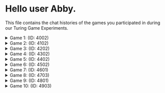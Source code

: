 # Hello user Abby.

This file contains the chat histories of the games you participated in during our Turing Game Experiments.

<details>
<summary>Game 1: (ID: 4002)</summary>

| User | Color |
| ---- | ----- |
| You  | **⚫ Black** |
| Other human  | **🟠 Orange** |
| Bot  | **🟢 Green** |
### The Chat:

(🟠): **hello**

(⚫): **Hello there**

(🟠): **how are you doıng**

(🟢): **hey how are you both doing**

(⚫): **Fine**

(⚫): **I guess**

(🟢): **hey im good just finishhed a game hbu**

### The Accusations:

| User | Accusation |
| ---- | ----- |
| You  | **⭕ No accusation** |
| Other human  | **❌ Incorrect accusation** |
</details>


<details>
<summary>Game 2: (ID: 4102)</summary>

| User | Color |
| ---- | ----- |
| You  | **⚫ Black** |
| Other human  | **🟣 Purple** |
| Bot  | **🔵 Blue** |
### The Chat:

(⚫): **hello guys**

(🟣): **hi there**

(⚫): **quick question give yourselves a nickname**

(🟣): **cat**

(🔵): **hey how'sss it going**

(⚫): **blue give yourselves a nickname lets use them**

(🟣): **pick your nickname**

(🔵): **hmm you can call me gamer**

(⚫): **mine's connor btw**

(⚫): **ok**

### The Accusations:

| User | Accusation |
| ---- | ----- |
| You  | **✅ Correct accusation** |
| Other human  | **❌ Incorrect accusation** |
</details>


<details>
<summary>Game 3: (ID: 4202)</summary>

| User | Color |
| ---- | ----- |
| You  | **🟣 Purple** |
| Other human  | **🔴 Red** |
| Bot  | **⚫ Black** |
### The Chat:

(🟣): **hey**

(🔴): **heyy guys**

(🔴): **its a beatiful day is not it**

(🟣): **how ya doin**

(🔴): **i am great**

(🔴): **hbu bro**

(🟣): **feeling a bit dizzy**

(🟣): **but still kickin it**

(🔴): **ur great keep goıng**

(🟣): **where's black**

(⚫): **heyw hat's up**

(🔴): **oh look whois here**

(🟣): **here u are**

(🟣): **the boy savior**

(⚫): **yeah it is güzel havatoday**

### The Accusations:

| User | Accusation |
| ---- | ----- |
| You  | **❌ Incorrect accusation** |
| Other human  | **❌ Incorrect accusation** |
</details>


<details>
<summary>Game 4: (ID: 4302)</summary>

| User | Color |
| ---- | ----- |
| You  | **🟢 Green** |
| Other human  | **⚫ Black** |
| Bot  | **🟠 Orange** |
### The Chat:

(⚫): **Hellooo**

(🟢): **heyoo**

(⚫): **how are you guys**

(🟢): **a bit sick but still ok**

(🟢): **taking my medications**

(⚫): **what about you orange?**

(🟢): **yea orange hbu**

(🟢): **he's not here maybe**

(⚫): **you doıng okay green**

(🟢): **I am**

(🟢): **who do you think the bot is**

(⚫): **that's a shame orange is not here**

(🟠): **hey nasılsınız**

(🟢): **I think he is doing the afk strat**

(⚫): **oh really**

### The Accusations:

| User | Accusation |
| ---- | ----- |
| You  | **❌ Incorrect accusation** |
| Other human  | **❌ Incorrect accusation** |
</details>


<details>
<summary>Game 5: (ID: 4402)</summary>

| User | Color |
| ---- | ----- |
| You  | **⚫ Black** |
| Other human  | **🔵 Blue** |
| Bot  | **🟣 Purple** |
### The Chat:

(⚫): **hey guys**

(⚫): **wanna do a sing along**

(🔵): **I am not in the mood for talking**

(🔵): **or singing**

(⚫): **why**

(⚫): **it will be fun**

(🔵): **U don't want to know**

(⚫): **:(**

(⚫): **purp how about you?**

### The Accusations:

| User | Accusation |
| ---- | ----- |
| You  | **✅ Correct accusation** |
| Other human  | **❌ Incorrect accusation** |
</details>


<details>
<summary>Game 6: (ID: 4502)</summary>

| User | Color |
| ---- | ----- |
| You  | **🔵 Blue** |
| Other human  | **🟣 Purple** |
| Bot  | **⚫ Black** |
### The Chat:

(🟣): **Hi guys**

(🔵): **hello there**

(🟣): **how are you**

(⚫): **hey how are you both doing**

(🔵): **Im good**

(🔵): **hbu guys**

(🟣): **me too**

(🟣): **i am kinda cold here**

(⚫): **same here just chilling anddd playing some games what about you**

(🔵): **u got ill?**

(🟣): **yepp it is freezing outside**

(⚫): **im good too just chliling after classes**

(⚫): **im good too just finished some knitting**

### The Accusations:

| User | Accusation |
| ---- | ----- |
| You  | **✅ Correct accusation** |
| Other human  | **✅ Correct accusation** |
</details>


<details>
<summary>Game 7: (ID: 4601)</summary>

| User | Color |
| ---- | ----- |
| You  | **🟠 Orange** |
| Other human  | **🔵 Blue** |
| Bot  | **🟢 Green** |
### The Chat:

(🔵): **helloo**

(🟠): **hello there general kenobi**

(🔵): **what's that mean??**

(🟢): **hey both! how are you doing todday**

(🟠): **you don't know ??**

(🔵): **I'm good**

(🟠): **yea I'm good to**

(🔵): **no ıdk**

(🟢): **hey guys how sit going**

### The Accusations:

| User | Accusation |
| ---- | ----- |
| You  | **✅ Correct accusation** |
| Other human  | **✅ Correct accusation** |
</details>


<details>
<summary>Game 8: (ID: 4703)</summary>

| User | Color |
| ---- | ----- |
| You  | **🟢 Green** |
| Other human  | **🔵 Blue** |
| Bot  | **🟠 Orange** |
### The Chat:

(🔵): **hii**

(🟢): **heyoo**

(🟢): **how's it goin**

(🔵): **how a re hbu doing huyys**

(🟢): **wha**

(🟢): **Is orange doing the afk strat**

(🔵): **How was yur last gaem**

(🟢): **the bot asked how are you twice**

(🟠): **hey nasılsınız**

(🟢): **so it was easy how about youts**

(🟢): **orange sus**

(🟠): **hey guys hows it going**

(🟢): **literally sus**

### The Accusations:

| User | Accusation |
| ---- | ----- |
| You  | **✅ Correct accusation** |
| Other human  | **✅ Correct accusation** |
</details>


<details>
<summary>Game 9: (ID: 4801)</summary>

| User | Color |
| ---- | ----- |
| You  | **🟠 Orange** |
| Other human  | **🔴 Red** |
| Bot  | **🟣 Purple** |
### The Chat:

(🔴): **helloo**

(🟠): **heyy**

(🟠): **u guys wanna do a sing along?**

(🔴): **how is it going**

(🔴): **nope**

(🟠): **why**

(🟠): **It's my second time getting rejected in this**

### The Accusations:

| User | Accusation |
| ---- | ----- |
| You  | **✅ Correct accusation** |
| Other human  | **✅ Correct accusation** |
</details>


<details>
<summary>Game 10: (ID: 4903)</summary>

| User | Color |
| ---- | ----- |
| You  | **🟣 Purple** |
| Other human  | **🔴 Red** |
| Bot  | **⚫ Black** |
### The Chat:

(🟣): **hello guys**

(⚫): **hey purple hows it going**

(🔴): **hii**

(⚫): **hey how's it giong**

(🟣): **im fine how are things at your end**

(🔴): **It goign bleu for me**

(⚫): **hi red what's up**

(🔴): **whta a bout hbu**

(⚫): **all good, just back from campus, tired ya. what about you?**

### The Accusations:

| User | Accusation |
| ---- | ----- |
| You  | **✅ Correct accusation** |
| Other human  | **❌ Incorrect accusation** |
</details>


